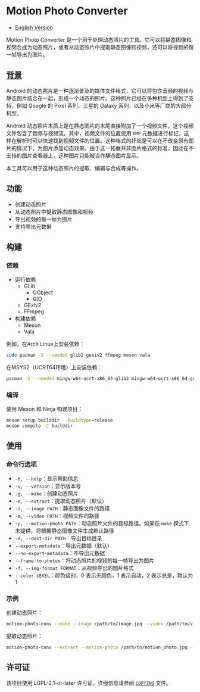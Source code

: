 # Motion Photo Converter

* [English Version](README.md)

Motion Photo Converter 是一个用于处理动态照片的工具。它可以将静态图像和视频合成为动态照片，或者从动态照片中提取静态图像和视频，还可以将视频的每一帧导出为图片。

## [背景](https://wszqkzqk.github.io/2024/08/01/%E8%A7%A3%E6%9E%90Android%E7%9A%84%E5%8A%A8%E6%80%81%E7%85%A7%E7%89%87/)

Android 的动态照片是一种逐渐普及的媒体文件格式，它可以将包含音频的视频与静态图片结合在一起，形成一个动态的照片。这种照片已经在多种机型上得到了支持，例如 Google 的 Pixel 系列、三星的 Galaxy 系列，以及小米等厂商的大部分机型。

Android 动态照片本质上是在静态图片的末尾直接附加了一个视频文件，这个视频文件包含了音频与视频流。其中，视频文件的位置使用 `XMP` 元数据进行标记，这样在解析时可以快速找到视频文件的位置。这种格式的好处是可以在不改变原有图片的情况下，为图片添加动态效果。由于这一拓展并非图片格式的标准，因此在不支持的图片查看器上，这种图片只能被当作静态图片显示。

本工具可以用于这种动态照片的提取、编辑与合成等操作。

## 功能

- 创建动态照片
- 从动态照片中提取静态图像和视频
- 导出视频的每一帧为图片
- 支持导出元数据

## 构建

### 依赖

* 运行依赖
  * GLib
    * GObject
    * GIO
  * GExiv2
  * FFmpeg
* 构建依赖
  * Meson
  * Vala

例如，在Arch Linux上安装依赖：

```bash
sudo pacman -S --needed glib2 gexiv2 ffmpeg meson vala
```

在MSYS2（UCRT64环境）上安装依赖：

```bash
pacman -S --needed mingw-w64-ucrt-x86_64-glib2 mingw-w64-ucrt-x86_64-gexiv2 mingw-w64-ucrt-x86_64-ffmpeg mingw-w64-ucrt-x86_64-meson mingw-w64-ucrt-x86_64-vala
```

### 编译

使用 Meson 和 Ninja 构建项目：

```bash
meson setup builddir --buildtype=release
meson compile -C builddir
```

## 使用

### 命令行选项

- `-h, --help`：显示帮助信息
- `-v, --version`：显示版本号
- `-g, --make`：创建动态照片
- `-e, --extract`：提取动态照片（默认）
- `-i, --image PATH`：静态图像文件的路径
- `-m, --video PATH`：视频文件的路径
- `-p, --motion-photo PATH`：动态照片文件的目标路径。如果在 `make` 模式下未提供，将根据静态图像文件生成默认路径
- `-d, --dest-dir PATH`：导出目标目录
- `--export-metadata`：导出元数据（默认）
- `--no-export-metadata`：不导出元数据
- `--frame-to-photos`：将动态照片的视频的每一帧导出为图片
- `-f, --img-format FORMAT`：从视频导出的图片格式
- `--color LEVEL`：颜色级别，0 表示无颜色，1 表示自动，2 表示总是，默认为 1

### 示例

创建动态照片：

```sh
motion-photo-conv --make --image /path/to/image.jpg --video /path/to/video.mp4 --motion-photo /path/to/output.jpg
```

提取动态照片：

```sh
motion-photo-conv --extract --motion-photo /path/to/motion_photo.jpg --dest-dir /path/to/dest --frame-to-photos --img-format avif
```

## 许可证

该项目使用 LGPL-2.1-or-later 许可证。详细信息请参阅 [`COPYING`](COPYING) 文件。
